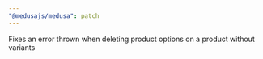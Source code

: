 ```yaml
---
"@medusajs/medusa": patch
---
```


Fixes an error thrown when deleting product options on a product without variants
